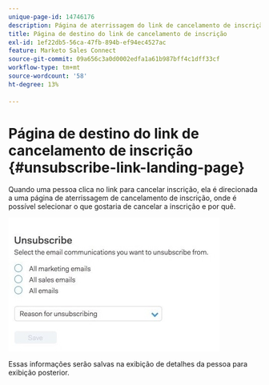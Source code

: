 ```yaml
---
unique-page-id: 14746176
description: Página de aterrissagem do link de cancelamento de inscrição - Documentação do Marketo - Documentação do produto
title: Página de destino do link de cancelamento de inscrição
exl-id: 1ef22db5-56ca-47fb-894b-ef94ec4527ac
feature: Marketo Sales Connect
source-git-commit: 09a656c3a0d0002edfa1a61b987bff4c1dff33cf
workflow-type: tm+mt
source-wordcount: '58'
ht-degree: 13%

---
```


# Página de destino do link de cancelamento de inscrição {#unsubscribe-link-landing-page}

Quando uma pessoa clica no link para cancelar inscrição, ela é direcionada a uma página de aterrissagem de cancelamento de inscrição, onde é possível selecionar o que gostaria de cancelar a inscrição e por quê.

![](assets/1.jpg)

Essas informações serão salvas na exibição de detalhes da pessoa para exibição posterior.
